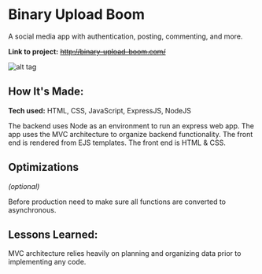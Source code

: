 # Binary Upload Boom
A social media app with authentication, posting, commenting, and more.

**Link to project:** ~~http://binary-upload-boom.com/~~

![alt tag](http://placecorgi.com/1200/650)

## How It's Made:

**Tech used:** HTML, CSS, JavaScript, ExpressJS, NodeJS

The backend uses Node as an environment to run an express web app. The app uses the MVC architecture to organize backend functionality. The front end is rendered from EJS templates. The front end is HTML & CSS.

## Optimizations
*(optional)*

Before production need to make sure all functions are converted to asynchronous.

## Lessons Learned:

MVC architecture relies heavily on planning and organizing data prior to implementing any code.